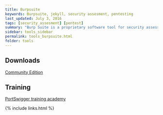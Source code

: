 ```yaml
---
title: Burpsuite
keywords: Burpsuite, jekyll, security assesment, pentesting
last_updated: July 3, 2016
tags: [security_assesment] [pentest] 
summary: "Burp Suite is a proprietary software tool for security assessment and penetration testing of web applications."
sidebar: tools_sidebar
permalink: tools_burpsuite.html
folder: tools
---
```


## Downloads


[Community Edition](https://portswigger.net/burp/communitydownload)

## Training


[PortSwigger training academy](https://portswigger.net/web-security)

{% include links.html %}
